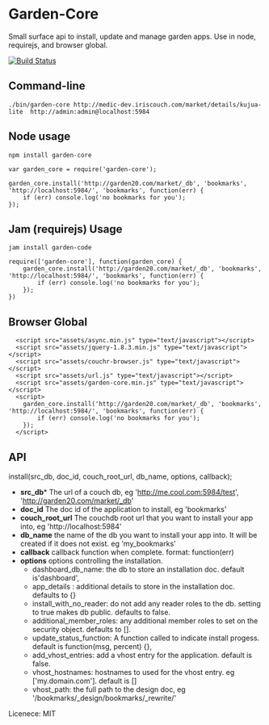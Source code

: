 Garden-Core
===========

Small surface api to install, update and manage garden apps. Use in node, requirejs, and browser global.

[![Build Status](https://secure.travis-ci.org/garden20/garden-core.png)](http://travis-ci.org/garden20/garden-core)


Command-line
-------------

    ./bin/garden-core http://medic-dev.iriscouch.com/market/details/kujua-lite  http://admin:admin@localhost:5984


Node usage
----------

```npm install garden-core```

```
var garden_core = require('garden-core');

garden_core.install('http://garden20.com/market/_db', 'bookmarks', 'http://localhost:5984/', 'bookmarks', function(err) {
    if (err) console.log('no bookmarks for you');
});

```


Jam (requirejs) Usage
---------------------

```jam install garden-code```

```
require(['garden-core'], function(garden_core) {
    garden_core.install('http://garden20.com/market/_db', 'bookmarks', 'http://localhost:5984/', 'bookmarks', function(err) {
        if (err) console.log('no bookmarks for you');
    });
})

```

Browser Global
--------------

```
  <script src="assets/async.min.js" type="text/javascript"></script>
  <script src="assets/jquery-1.8.3.min.js" type="text/javascript"></script>
  <script src="assets/couchr-browser.js" type="text/javascript"></script>
  <script src="assets/url.js" type="text/javascript"></script>
  <script src="assets/garden-core.min.js" type="text/javascript"></script>
  <script>
    garden_core.install('http://garden20.com/market/_db', 'bookmarks', 'http://localhost:5984/', 'bookmarks', function(err) {
        if (err) console.log('no bookmarks for you');
    });
  </script>

```


API
---

install(src_db, doc_id, couch_root_url, db_name, options, callback);

  - **src_db*** The url of a couch db, eg 'http://me.cool.com:5984/test', 'http://garden20.com/market/_db'
  - **doc_id** The doc id of the application to install, eg 'bookmarks'
  - **couch_root_url** The couchdb root url that you want to install your app into, eg 'http://localhost:5984'
  - **db_name** the name of the db you want to install your app into. It will be created if it does not exist. eg 'my_bookmarks'
  - **callback** callback function when complete. format: function(err)
  - **options** options controlling the installation.
    - dashboard_db_name: the db to store an installation doc. default is'dashboard',
    - app_details : additional details to store in the installation doc. defaults to {}
    - install_with_no_reader: do not add any reader roles to the db. setting to true makes db public. defaults to false.
    - additional_member_roles: any additional member roles to set on the security object. defaults to [].
    - update_status_function: A function called to indicate install progess. default is function(msg, percent) {},
    - add_vhost_entries: add a vhost entry for the application. default is false.
    - vhost_hostnames: hostnames to used for the vhost entry. eg ['my.domain.com']. default is []
    - vhost_path: the full path to the design doc, eg '/bookmarks/_design/bookmarks/_rewrite/'


Licenece: MIT

